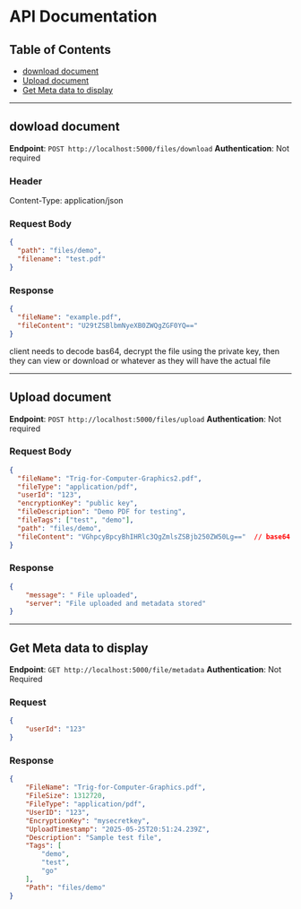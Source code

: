 # API Documentation

## Table of Contents

* [download document](#download-Document)
* [Upload document](#Upload-Document)
* [Get Meta data to display](#Get-Meta-Data-to-display)

---

## dowload document

**Endpoint**: `POST http://localhost:5000/files/download`
**Authentication**: Not required

### Header
Content-Type: application/json

### Request Body

```json
{
  "path": "files/demo",
  "filename": "test.pdf"
}
```

### Response

```json
{
  "fileName": "example.pdf",
  "fileContent": "U29tZSBlbmNyeXB0ZWQgZGF0YQ=="
}
```

client needs to decode bas64, decrypt the file using the private key, then they can view or download or whatever as they will have the actual file

---

## Upload document

**Endpoint**: `POST http://localhost:5000/files/upload`
**Authentication**: Not required

### Request Body

```json
{
  "fileName": "Trig-for-Computer-Graphics2.pdf",
  "fileType": "application/pdf",
  "userId": "123",
  "encryptionKey": "public key",
  "fileDescription": "Demo PDF for testing",
  "fileTags": ["test", "demo"],
  "path": "files/demo",
  "fileContent": "VGhpcyBpcyBhIHRlc3QgZmlsZSBjb250ZW50Lg=="  // base64 of: "This is a test file content."
}
```

### Response

```json
{
    "message": " File uploaded",
    "server": "File uploaded and metadata stored"
}
```

---

## Get Meta data to display

**Endpoint**: `GET http://localhost:5000/file/metadata`
**Authentication**: Not Required

### Request

```json
{
	"userId": "123"
}
```

### Response

```json
{
    "FileName": "Trig-for-Computer-Graphics.pdf",
    "FileSize": 1312720,
    "FileType": "application/pdf",
    "UserID": "123",
    "EncryptionKey": "mysecretkey",
    "UploadTimestamp": "2025-05-25T20:51:24.239Z",
    "Description": "Sample test file",
    "Tags": [
        "demo",
        "test",
        "go"
    ],
    "Path": "files/demo"
}
```
